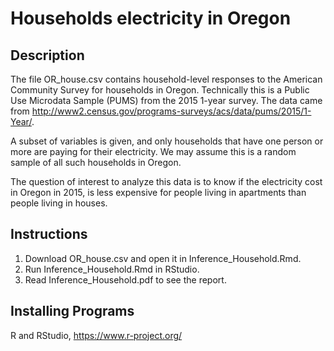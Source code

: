 # Households electricity in Oregon

## Description

The file OR_house.csv contains household-level responses to the American Community Survey for households in Oregon. Technically this is a Public Use Microdata Sample (PUMS) from the 2015 1-year survey. The data came from http://www2.census.gov/programs-surveys/acs/data/pums/2015/1-Year/. 

A subset of variables is given, and only households that have one person or more are paying for their electricity. We may assume this is a random sample of all such households in Oregon.

The question of interest to analyze this data is to know if the electricity cost in Oregon in 2015, is less expensive for people living in apartments than people living in houses.

## Instructions

1. Download OR_house.csv and open it in Inference_Household.Rmd.
2. Run Inference_Household.Rmd in RStudio.
3. Read Inference_Household.pdf to see the report.

## Installing Programs

R and RStudio, https://www.r-project.org/
